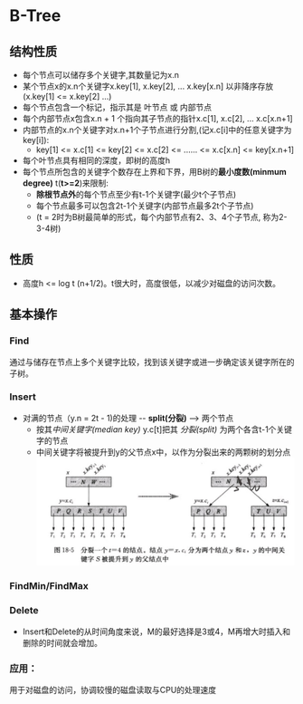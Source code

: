 # B-Tree
## 结构性质
* 每个节点可以储存多个关键字,其数量记为x.n
* 某个节点x的x.n个关键字x.key[1], x.key[2], ... x.key[x.n] 以非降序存放(x.key[1] <= x.key[2] ...)
* 每个节点包含一个标记，指示其是 叶节点 或 内部节点
* 每个内部节点x包含x.n + 1 个指向其子节点的指针x.c[1], x.c[2], ... x.c[x.n+1]
* 内部节点的x.n个关键字对x.n+1个子节点进行分割,(记x.c[i]中的任意关键字为key[i]):
  * key[1] <= x.c[1] <= key[2] <= x.c[2] <= ...... <= x.c[x.n] <= key[x.n+1]
* 每个叶节点具有相同的深度，即树的高度h
* 每个节点所包含的关键字个数存在上界和下界，用B树的**最小度数(minmum degree)** t(**t>=2**)来限制:
  * **除根节点外**的每个节点至少有t-1个关键字(最少t个子节点)
  * 每个节点最多可以包含2t-1个关键字(内部节点最多2t个子节点)
  * (t = 2时为B树最简单的形式，每个内部节点有2、3、4个子节点, 称为2-3-4树)
## 性质
* 高度h <= log t (n+1/2)。t很大时，高度很低，以减少对磁盘的访问次数。

## 基本操作
### Find
通过与储存在节点上多个关键字比较，找到该关键字或进一步确定该关键字所在的子树。
### Insert
* 对满的节点（y.n = 2t - 1)的处理 -- **split(分裂)** --> 两个节点
  * 按其*中间关键字(median key)* y.c[t]把其 *分裂(split)* 为两个各含t-1个关键字的节点
  * 中间关键字将被提升到y的父节点x中，以作为分裂出来的两颗树的划分点
![split](split-BTree.jpg)
### FindMin/FindMax
### Delete


* Insert和Delete的从时间角度来说，M的最好选择是3或4，M再增大时插入和删除的时间就会增加。

### 应用：
用于对磁盘的访问，协调较慢的磁盘读取与CPU的处理速度